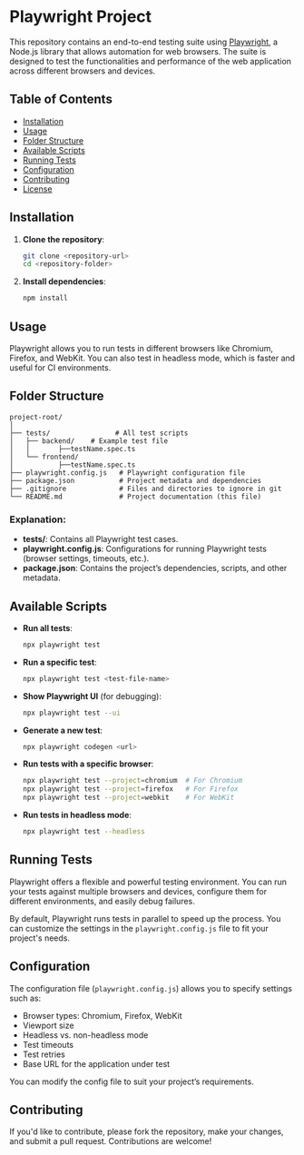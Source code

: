 # Playwright Project

This repository contains an end-to-end testing suite using [Playwright](https://playwright.dev/), a Node.js library that allows automation for web browsers. The suite is designed to test the functionalities and performance of the web application across different browsers and devices.

## Table of Contents

- [Installation](#installation)
- [Usage](#usage)
- [Folder Structure](#folder-structure)
- [Available Scripts](#available-scripts)
- [Running Tests](#running-tests)
- [Configuration](#configuration)
- [Contributing](#contributing)
- [License](#license)

## Installation

1. **Clone the repository**:
   ```bash
   git clone <repository-url>
   cd <repository-folder>
   ```

2. **Install dependencies**:
   ```bash
   npm install
   ```

## Usage

Playwright allows you to run tests in different browsers like Chromium, Firefox, and WebKit. You can also test in headless mode, which is faster and useful for CI environments.

## Folder Structure

```plaintext
project-root/
│
├── tests/                # All test scripts
│   ├── backend/    # Example test file
│   │       ├──testName.spec.ts
│   └── frontend/
│           ├──testName.spec.ts
├── playwright.config.js   # Playwright configuration file
├── package.json           # Project metadata and dependencies
├── .gitignore             # Files and directories to ignore in git
└── README.md              # Project documentation (this file)
```

### Explanation:
- **tests/**: Contains all Playwright test cases.
- **playwright.config.js**: Configurations for running Playwright tests (browser settings, timeouts, etc.).
- **package.json**: Contains the project’s dependencies, scripts, and other metadata.

## Available Scripts

- **Run all tests**:
  ```bash
  npx playwright test
  ```

- **Run a specific test**:
  ```bash
  npx playwright test <test-file-name>
  ```

- **Show Playwright UI** (for debugging):
  ```bash
  npx playwright test --ui
  ```

- **Generate a new test**:
  ```bash
  npx playwright codegen <url>
  ```

- **Run tests with a specific browser**:
  ```bash
  npx playwright test --project=chromium  # For Chromium
  npx playwright test --project=firefox   # For Firefox
  npx playwright test --project=webkit    # For WebKit
  ```

- **Run tests in headless mode**:
  ```bash
  npx playwright test --headless
  ```

## Running Tests

Playwright offers a flexible and powerful testing environment. You can run your tests against multiple browsers and devices, configure them for different environments, and easily debug failures.

By default, Playwright runs tests in parallel to speed up the process. You can customize the settings in the `playwright.config.js` file to fit your project's needs.

## Configuration

The configuration file (`playwright.config.js`) allows you to specify settings such as:

- Browser types: Chromium, Firefox, WebKit
- Viewport size
- Headless vs. non-headless mode
- Test timeouts
- Test retries
- Base URL for the application under test

You can modify the config file to suit your project’s requirements.

## Contributing

If you'd like to contribute, please fork the repository, make your changes, and submit a pull request. Contributions are welcome!